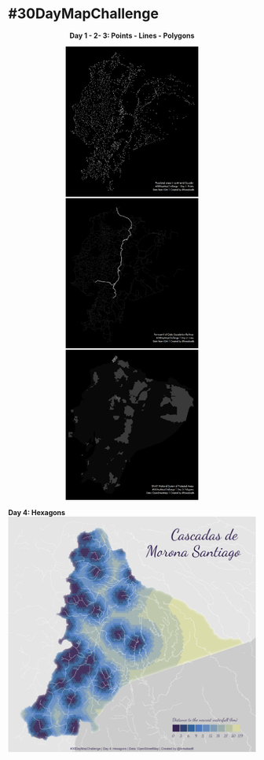 # #30DayMapChallenge

<center>
  
**Day 1 - 2- 3: Points - Lines - Polygons**

<p float="left">
  <img src="maps/day01.png" width="270" />
  <img src="maps/day02.png" width="270" /> 
  <img src="maps/day03.png" width="270" />
</p>

</center>

**Day 4: Hexagons**
![](maps/day04.png)